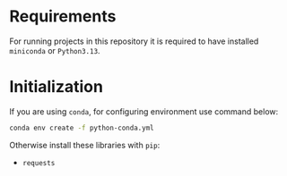 # Requirements

For running projects in this repository it is required to have installed `miniconda` or `Python3.13`. 

# Initialization

If you are using `conda`, for configuring environment use command below:

```sh
conda env create -f python-conda.yml
```

Otherwise install these libraries with `pip`: 

- `requests`